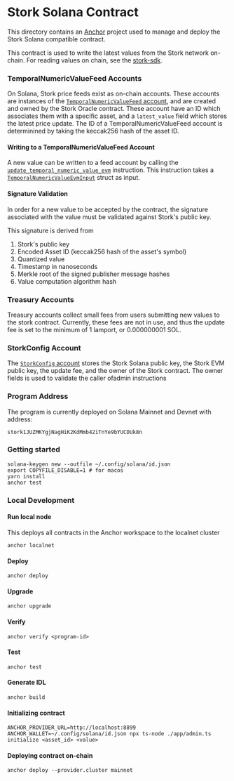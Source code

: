 # Stork Solana Contract

This directory contains an [Anchor](https://www.anchor-lang.com/) project used to manage and deploy the Stork Solana compatible contract.

This contract is used to write the latest values from the Stork network on-chain. For reading values on chain, see the [stork-sdk](../../sdks/solana/stork-sdk).

### TemporalNumericValueFeed Accounts

On Solana, Stork price feeds exist as on-chain accounts. These accounts are instances of the [`TemporalNumericValueFeed` account](../../sdks/solana/stork-sdk/src/temporal_numeric_value.rs), and are created and owned by the Stork Oracle contract. These account have an ID which associates them with a specific asset, and a `latest_value` field which stores the latest price update. The ID of a TemporalNumericValueFeed account is determinined by taking the keccak256 hash of the asset ID.

#### Writing to a TemporalNumericValueFeed Account

A new value can be written to a feed account by calling the [`update_temporal_numeric_value_evm`](./programs/stork/src/lib.rs) instruction. This instruction takes a [`TemporalNumericValueEvmInput`](./programs/stork/src/lib.rs) struct as input. 

#### Signature Validation

In order for a new value to be accepted by the contract, the signature associated with the value must be validated against Stork's public key.

This signature is derived from

1. Stork's public key
2. Encoded Asset ID (keccak256 hash of the asset's symbol)
3. Quantized value
4. Timestamp in nanoseconds
5. Merkle root of the signed publisher message hashes
6. Value computation algorithm hash

### Treasury Accounts

Treasury accounts collect small fees from users submitting new values to the stork contract. Currently, these fees are not in use, and thus the update fee is set to the minimum of 1 lamport, or 0.000000001 SOL.

### StorkConfig Account

The [`StorkConfig` account](./programs/stork/src/lib.rs) stores the Stork Solana public key, the Stork EVM public key, the update fee, and the owner of the Stork contract. The owner fields is used to validate the caller ofadmin instructions

### Program Address

The program is currently deployed on Solana Mainnet and Devnet with address:
```
stork1JUZMKYgjNagHiK2KdMmb42iTnYe9bYUCDUk8n
```

### Getting started

```
solana-keygen new --outfile ~/.config/solana/id.json
export COPYFILE_DISABLE=1 # for macos
yarn install
anchor test
```

### Local Development

#### Run local node

This deploys all contracts in the Anchor workspace to the localnet cluster

```
anchor localnet
```

#### Deploy

```
anchor deploy
```

#### Upgrade

```
anchor upgrade
```

#### Verify

```
anchor verify <program-id>
```

#### Test

```
anchor test
```

#### Generate IDL

```
anchor build
```
#### Initializing contract

```
ANCHOR_PROVIDER_URL=http://localhost:8899 ANCHOR_WALLET=~/.config/solana/id.json npx ts-node ./app/admin.ts initialize <asset_id> <value>
```

#### Deploying contract on-chain

```
anchor deploy --provider.cluster mainnet
```